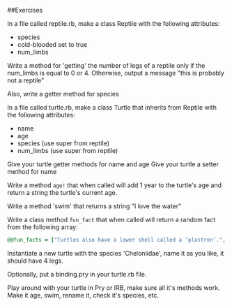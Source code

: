 ##Exercises

In a file called reptile.rb, make a class Reptile with the following attributes:

- species
- cold-blooded set to true
- num_limbs

Write a method for 'getting' the number of legs of a reptile only if the num_limbs is equal to 0 or 4. Otherwise, output a message "this is probably not a reptile"

Also, write a getter method for species

In a file called turtle.rb, make a class Turtle that inherits from Reptile with the following attributes:

- name
- age
- species (use super from reptile)
- num_limbs (use super from reptile)

Give your turtle getter methods for name and age
Give your turtle a setter method for name


Write a method ``age!`` that when called will add 1 year to the turtle's age and return a string the turtle's current age.

Write a method 'swim' that returns a string "I love the water"

Write a class method ``fun_fact`` that when called will return a random fact from the following array:

```ruby
@@fun_facts = ["Turtles also have a lower shell called a ‘plastron’.", "Turtles have existed for around 215 million years", "The largest turtle is the leatherback sea turtle, it can weigh over 900 kg! (2000 lb)", "Many turtle species are endangered.", "Sea turtles have special glands which help remove salt from the water they drink."]
```

Instantiate a new turtle with the species 'Cheloniidae', name it as you like, it should have 4 legs.

Optionally, put a binding.pry in your turtle.rb file.

Play around with your turtle in Pry or IRB, make sure all it's methods work. Make it age, swim, rename it, check it's species, etc.

